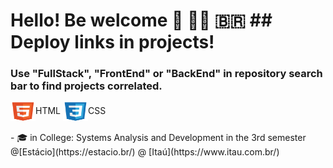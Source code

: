 # Hello! Be welcome 👋 👨‍💻 🇧🇷 ## Deploy links in projects!
<div style="display: inline_block">
  <h3>Use "FullStack", "FrontEnd" or "BackEnd" in repository search bar to find projects correlated.</h3>
  <!--<img align="center" alt="Git" height="30" width="40" src="https://raw.githubusercontent.com/devicons/devicon/master/icons/git/git-original.svg">-->
  <img align="center" alt="HTML" height="30" width="40" src="https://raw.githubusercontent.com/devicons/devicon/master/icons/html5/html5-original.svg">HTML
  <img align="center" alt="CSS" height="30" width="40" src="https://raw.githubusercontent.com/devicons/devicon/master/icons/css3/css3-original.svg">CSS </br> </br>
  <!--<img align="center" alt="JS" height="30" width="40" src="https://raw.githubusercontent.com/devicons/devicon/master/icons/javascript/javascript-plain.svg">
  <img align="center" alt="TS" height="30" width="40" src="https://raw.githubusercontent.com/devicons/devicon/master/icons/typescript/typescript-plain.svg">
  <img align="center" alt="Next.JS" height="30" width="40" src="https://raw.githubusercontent.com/devicons/devicon/master/icons/nextjs/nextjs-original.svg">
  <img align="center" alt="React" height="30" width="40" src="https://raw.githubusercontent.com/devicons/devicon/master/icons/react/react-original.svg">
  <img align="center" alt="TailwindCSS" height="30" width="40" src="https://raw.githubusercontent.com/devicons/devicon/master/icons/tailwindcss/tailwindcss-original.svg">
  HeidiSQL
  <img align="center" alt="MySQL" height="30" width="40" src="https://raw.githubusercontent.com/devicons/devicon/master/icons/mysql/mysql-original.svg">
  <img align="center" alt="MongoDB" height="30" width="40" src="https://raw.githubusercontent.com/devicons/devicon/master/icons/mongodb/mongodb-original.svg">
  <img align="center" alt="Node.JS" height="30" width="40" src="https://raw.githubusercontent.com/devicons/devicon/master/icons/nodejs/nodejs-original.svg">-->
  - 🎓 in College: Systems Analysis and Development in the 3rd semester @[Estácio](https://estacio.br/) @ [Itaú](https://www.itau.com.br/)
</div>
<!-- comments -->

